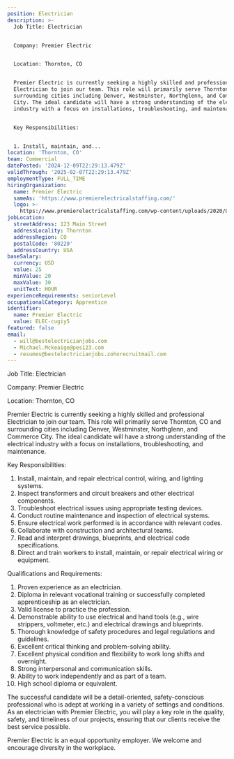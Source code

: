 ```yaml
---
position: Electrician
description: >-
  Job Title: Electrician


  Company: Premier Electric


  Location: Thornton, CO


  Premier Electric is currently seeking a highly skilled and professional
  Electrician to join our team. This role will primarily serve Thornton, CO and
  surrounding cities including Denver, Westminster, Northglenn, and Commerce
  City. The ideal candidate will have a strong understanding of the electrical
  industry with a focus on installations, troubleshooting, and maintenance.


  Key Responsibilities:


  1. Install, maintain, and...
location: 'Thornton, CO'
team: Commercial
datePosted: '2024-12-09T22:29:13.479Z'
validThrough: '2025-02-07T22:29:13.479Z'
employmentType: FULL_TIME
hiringOrganization:
  name: Premier Electric
  sameAs: 'https://www.premierelectricalstaffing.com/'
  logo: >-
    https://www.premierelectricalstaffing.com/wp-content/uploads/2020/05/Premier-Electrical-Staffing-logo.png
jobLocation:
  streetAddress: 123 Main Street
  addressLocality: Thornton
  addressRegion: CO
  postalCode: '80229'
  addressCountry: USA
baseSalary:
  currency: USD
  value: 25
  minValue: 20
  maxValue: 30
  unitText: HOUR
experienceRequirements: seniorLevel
occupationalCategory: Apprentice
identifier:
  name: Premier Electric
  value: ELEC-cugiy5
featured: false
email:
  - will@bestelectricianjobs.com
  - Michael.Mckeaige@pes123.com
  - resumes@bestelectricianjobs.zohorecruitmail.com
---
```




Job Title: Electrician

Company: Premier Electric

Location: Thornton, CO

Premier Electric is currently seeking a highly skilled and professional Electrician to join our team. This role will primarily serve Thornton, CO and surrounding cities including Denver, Westminster, Northglenn, and Commerce City. The ideal candidate will have a strong understanding of the electrical industry with a focus on installations, troubleshooting, and maintenance.

Key Responsibilities:

1. Install, maintain, and repair electrical control, wiring, and lighting systems.
2. Inspect transformers and circuit breakers and other electrical components.
3. Troubleshoot electrical issues using appropriate testing devices.
4. Conduct routine maintenance and inspection of electrical systems.
5. Ensure electrical work performed is in accordance with relevant codes.
6. Collaborate with construction and architectural teams.
7. Read and interpret drawings, blueprints, and electrical code specifications.
8. Direct and train workers to install, maintain, or repair electrical wiring or equipment.

Qualifications and Requirements:

1. Proven experience as an electrician.
2. Diploma in relevant vocational training or successfully completed apprenticeship as an electrician.
3. Valid license to practice the profession.
4. Demonstrable ability to use electrical and hand tools (e.g., wire strippers, voltmeter, etc.) and electrical drawings and blueprints.
5. Thorough knowledge of safety procedures and legal regulations and guidelines.
6. Excellent critical thinking and problem-solving ability.
7. Excellent physical condition and flexibility to work long shifts and overnight.
8. Strong interpersonal and communication skills.
9. Ability to work independently and as part of a team.
10. High school diploma or equivalent.

The successful candidate will be a detail-oriented, safety-conscious professional who is adept at working in a variety of settings and conditions. As an electrician with Premier Electric, you will play a key role in the quality, safety, and timeliness of our projects, ensuring that our clients receive the best service possible.

Premier Electric is an equal opportunity employer. We welcome and encourage diversity in the workplace.
